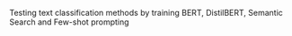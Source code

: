Testing text classification methods by training BERT, DistilBERT, Semantic Search and Few-shot prompting
